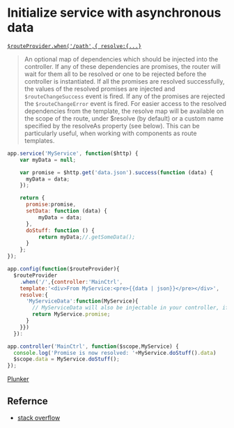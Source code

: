# Initialize service with asynchronous data

[`$routeProvider.when('/path',{ resolve:{...}`](https://docs.angularjs.org/api/ngRoute/provider/%24routeProvider)

> An optional map of dependencies which should be injected into the controller. If any of these dependencies are promises, the router will wait for them all to be resolved or one to be rejected before the controller is instantiated. If all the promises are resolved successfully, the values of the resolved promises are injected and `$routeChangeSuccess` event is fired. If any of the promises are rejected the `$routeChangeError` event is fired. For easier access to the resolved dependencies from the template, the resolve map will be available on the scope of the route, under $resolve (by default) or a custom name specified by the resolveAs property (see below). This can be particularly useful, when working with components as route templates.

```javascript
app.service('MyService', function($http) {
    var myData = null;

    var promise = $http.get('data.json').success(function (data) {
      myData = data;
    });

    return {
      promise:promise,
      setData: function (data) {
          myData = data;
      },
      doStuff: function () {
          return myData;//.getSomeData();
      }
    };
});
```

```javascript
app.config(function($routeProvider){
  $routeProvider
    .when('/',{controller:'MainCtrl',
    template:'<div>From MyService:<pre>{{data | json}}</pre></div>',
    resolve:{
      'MyServiceData':function(MyService){
        // MyServiceData will also be injectable in your controller, if you don't want this you could create a new promise with the $q service
        return MyService.promise;
      }
    }})
  }):
```

```javascript
app.controller('MainCtrl', function($scope,MyService) {
  console.log('Promise is now resolved: '+MyService.doStuff().data)
  $scope.data = MyService.doStuff();
});
```

[Plunker](http://plnkr.co/edit/GKg21XH0RwCMEQGUdZKH?p=preview)

## Refernce

* [stack overflow](http://stackoverflow.com/questions/16286605/angularjs-initialize-service-with-asynchronous-data)